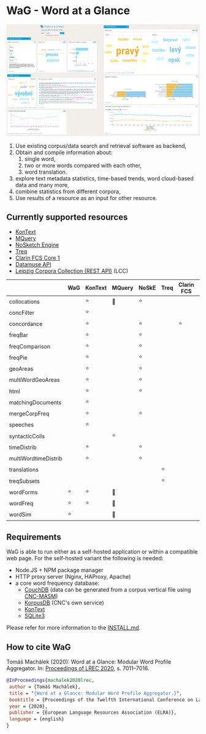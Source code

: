 # WaG - Word at a Glance

![WaG screenshot](https://github.com/czcorpus/wag/blob/master/assets/screenshot1.jpg)

1. Use existing corpus/data search and retrieval software as backend,
1. Obtain and compile information about:
   1. single word,
   1. two or more words compared with each other,
   1. word translation.
1. explore text metadata statistics, time-based trends, word cloud-based data and many more,
1. combine statistics from different corpora,
1. Use results of a resource as an input for other resource.


## Currently supported resources

 - [KonText](https://github.com/czcorpus/kontext)
 - [MQuery](https://github.com/czcorpus/mquery)
 - [NoSketch Engine](https://nlp.fi.muni.cz/trac/noske)
 - [Treq](https://treq.korpus.cz/)
 - [Clarin FCS Core 1](https://www.clarin.eu/content/federated-content-search-clarin-fcs)
 - [Datamuse API](https://www.datamuse.com/)
 - [Leipzig Corpora Collection (REST API)](http://api.corpora.uni-leipzig.de/ws/swagger-ui.html) (LCC)

|                   | WaG       | KonText | MQuery | NoSkE  | Treq   | Clarin FCS | Datamuse   | ElasticSearch | LCC   |
--------------------|-----------|---------|--------|--------|------------|------------|-------------|---------|---------|
| collocations      |           | :star:  | 🚧    | :star: |            |            |            |             | :star:  |
| concFilter        |           | :star:  |       |         |        |            |            |             |         |
| concordance       |           | :star:  |       | :star: |        | :star:     |            |             | :star:  |
| freqBar           |           | :star:  |       | :star:  |        |            |            |             |         |
| freqComparison    |           | :star:  |       | :star: |        |            |            |             |         |
| freqPie           |           | :star:  |       | :star: |        |            |            |             |         |
| geoAreas          |           | :star:  |       | :star: |        |            |            |             |         |
| multiWordGeoAreas |           | :star:  |       | :star: |        |            |            |             |         |
| html              |           | :star:  |       | :star: |        |            |            |             |         |
| matchingDocuments |           | :star:  |       |        |        |            |            | :star:      |         |
| mergeCorpFreq     |           | :star:  |       | :star: |        |            |            |             |         |
| speeches          |           | :star:  |       |        |        |            |            |             |         |
| syntacticColls    |           |         | :star: |       |        |            |             |            |         |
| timeDistrib       |           | :star:  |        | :star: |       |            |            |             |         |
| multiWordtimeDistrib |        | :star:  |        | :star: |        |            |            |             |         |
| translations      |           |         |        |        | :star: |            |            |             |         |
| treqSubsets       |           |         |        |        | :star: |            |            |             |         |
| wordForms         | :star:    | :star:  | 🚧     |       |         |            |            |             |         |
| wordFreq          | :star:    | :star:  | 🚧     |       |         |            |            |             |         |
| wordSim           | :star:    |         | 🚧     |       |         |            |  :star:    |             | :star: |


## Requirements

WaG is able to run either as a self-hosted application or within a compatible web page.
For the self-hosted variant the following is needed:

- Node.JS + NPM package manager
- HTTP proxy server (Nginx, HAProxy, Apache)
- a core word frequency database:   
   - [CouchDB](https://couchdb.apache.org/) (data can be generated from a corpus vertical file using [CNC-MASM](https://github.com/czcorpus/cnc-masm))
   - [KorpusDB](https://db.korpus.cz/search/forms/) (CNC's own service)
   - [KonText](https://github.com/czcorpus/kontext)   
   - [SQLite3](https://www.sqlite.org/)

Please refer for more information to the [INSTALL.md](./INSTALL.md).

## How to cite WaG

Tomáš Machálek (2020): Word at a Glance: Modular Word Profile Aggregator. In: [Proceedings of LREC 2020](http://www.lrec-conf.org/proceedings/lrec2020/pdf/2020.lrec-1.866.pdf), s. 7011–7016.

```bibtex
@InProceedings{machalek2020lrec,
 author = {Tomáš Machálek},
 title = "{Word at a Glance: Modular Word Profile Aggregator.}",
 booktitle = {Proceedings of the Twelfth International Conference on Language Resources and Evaluation (LREC 2020)},
 year = {2020},
 publisher = {European Language Resources Association (ELRA)},
 language = {english}
}
```
